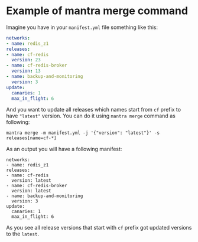 
# Example of mantra merge command

Imagine you have in your `manifest.yml` file something like this:

```file:manifest.yml
networks:
- name: redis_z1
releases:
- name: cf-redis
  version: 23
- name: cf-redis-broker
  version: 13
- name: backup-and-monitoring
  version: 3
update:
  canaries: 1
  max_in_flight: 6
```

And you want to update all releases which names start from `cf` prefix to have `"latest"` version. You can do it using `mantra merge` command as following:

```command
mantra merge -m manifest.yml -j '{"version": "latest"}' -s releases[name=cf-*]
```

As an output you will have a following manifest:

```output
networks:
- name: redis_z1
releases:
- name: cf-redis
  version: latest
- name: cf-redis-broker
  version: latest
- name: backup-and-monitoring
  version: 3
update:
  canaries: 1
  max_in_flight: 6
```

As you see all release versions that start with `cf` prefix got updated versions to the `latest`.
